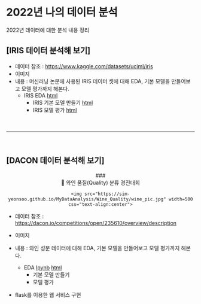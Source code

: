 # 2022년 나의 데이터 분석
 2022년 데이터에 대한 분석 내용 정리


## [IRIS 데이터 분석해 보기]
  * 데이터 참조 : https://www.kaggle.com/datasets/uciml/iris
  * 이미지 
  * 내용 : 머신러닝 논문에 사용된 IRIS 데이터 셋에 대해 EDA, 기본 모델을 만들어보고 모델 평가까지 해본다.
    * IRIS EDA [html](https://sim-yeonsoo.github.io/MyDataAnalysis/IRIS_BASIC01.html)
	  * IRIS 기본 모델 만들기 [html]()
	  * IRIS 모델 평가 [html]()
	  <br>
	<br>
-----
<br>
	  
## [DACON 데이터 분석해 보기]

<div align="center">
	### <center> 🍷 와인 품질(Quality) 분류 경진대회</center>

	<img src="https://sim-yeonsoo.github.io/MyDataAnalysis/Wine_Quality/wine_pic.jpg" width=500 css="text-align:center">
</div>

  * 데이터 참조 : https://dacon.io/competitions/open/235610/overview/description
  * 이미지 
  * 내용 :  와인 성분 데이터에 대해 EDA, 기본 모델을 만들어보고 모델 평가까지 해본다.
    * EDA [Ipynb](https://github.com/Sim-Yeonsoo/MyDataAnalysis/blob/main/Wine_Quality_EDA.ipynb) [html](https://sim-yeonsoo.github.io/MyDataAnalysis/Wine_Quality_EDA.html)
	  * 기본 모델 만들기
	  * 모델 평가
  
  * flask를 이용한 웹 서비스 구현

